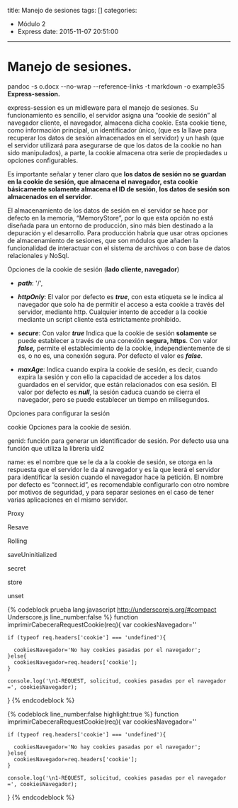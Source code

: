 ﻿title: Manejo de sesiones
tags: []
categories:
  - Módulo 2
  - Express
date: 2015-11-07 20:51:00

---


Manejo de sesiones.
===================
pandoc -s o.docx --no-wrap --reference-links -t markdown -o example35
**Express-session.**

express-session es un midleware para el manejo de sesiones. Su funcionamiento es sencillo, el servidor asigna una “cookie de sesión” al navegador cliente, el navegador, almacena dicha cookie. Esta cookie tiene, como información principal, un identificador único, (que es la llave para recuperar los datos de sesión almacenados en el servidor) y un hash (que el servidor utilizará para asegurarse de que los datos de la cookie no han sido manipulados), a parte, la cookie almacena otra serie de propiedades u opciones configurables.

Es importante señalar y tener claro que **los datos de sesión no se guardan en la cookie de sesión, que almacena el navegador, esta cookie básicamente solamente almacena el ID de sesión**, **los datos de sesión son almacenados en el servidor**.

El almacenamiento de los datos de sesión en el servidor se hace por defecto en la memoria, “MemoryStore”, por lo que esta opción no está diseñada para un entorno de producción, sino más bien destinado a la depuración y el desarrollo. Para producción habría que usar otras opciones de almacenamiento de sesiones, que son módulos que añaden la funcionalidad de interactuar con el sistema de archivos o con base de datos relacionales y NoSql.

Opciones de la cookie de sesión (**lado cliente, navegador**)

-   ***path***: '/',

-   ***httpOnly***: El valor por defecto es ***true***, con esta etiqueta se le indica al navegador que solo ha de permitir el acceso a esta cookie a través del servidor, mediante http. Cualquier intento de acceder a la cookie mediante un script cliente está estrictamente prohibido.

-   ***secure***: Con valor ***true*** Indica que la cookie de sesión **solamente** se puede establecer a través de una conexión **segura, https**. Con valor ***false,*** permite el establecimiento de la cookie, independientemente de si es, o no es, una conexión segura. Por defecto el valor es ***false***.

-   ***maxAge***: Indica cuando expira la cookie de sesión, es decir, cuando expira la sesión y con ello la capacidad de acceder a los datos guardados en el servidor, que están relacionados con esa sesión. El valor por defecto es ***null***, la sesión caduca cuando se cierra el navegador, pero se puede establecer un tiempo en milisegundos.

Opciones para configurar la sesión

cookie Opciones para la cookie de sesión.

genid: función para generar un identificador de sesión. Por defecto usa una función que utiliza la librería uid2

name: es el nombre que se le da a la cookie de sesión, se otorga en la respuesta que el servidor le da al navegador y es la que leerá el servidor para identificar la sesión cuando el navegador hace la petición. El nombre por defecto es “connect.id”, es recomendable configurarlo con otro nombre por motivos de seguridad, y para separar sesiones en el caso de tener varias aplicaciones en el mismo servidor.

Proxy

Resave

Rolling

saveUninitialized

secret

store

unset

{% codeblock prueba lang:javascript http://underscorejs.org/#compact Underscore.js line_number:false %}
function imprimirCabeceraRequestCookie(req){
    var cookiesNavegador=''

    if (typeof req.headers['cookie'] === 'undefined'){

      cookiesNavegador='No hay cookies pasadas por el navegador';
    }else{
      cookiesNavegador=req.headers['cookie'];
    }

    console.log('\n1-REQUEST, solicitud, cookies pasadas por el navegador =', cookiesNavegador);
  }
{% endcodeblock %}


{% codeblock line_number:false highlight:true %}
function imprimirCabeceraRequestCookie(req){
    var cookiesNavegador=''

    if (typeof req.headers['cookie'] === 'undefined'){

      cookiesNavegador='No hay cookies pasadas por el navegador';
    }else{
      cookiesNavegador=req.headers['cookie'];
    }

    console.log('\n1-REQUEST, solicitud, cookies pasadas por el navegador =', cookiesNavegador);
  }
{% endcodeblock %}
